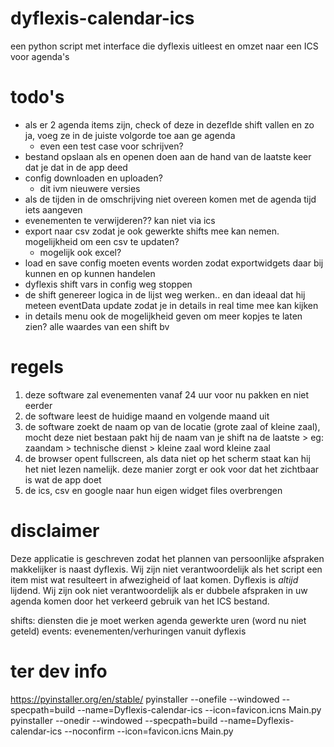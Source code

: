 # dyflexis-calendar-ics
een python script met interface die dyflexis uitleest en omzet naar een ICS voor agenda's

# todo's
- als er 2 agenda items zijn, check of deze in dezeflde shift vallen en zo ja, voeg ze in de juiste volgorde toe aan ge agenda
  - even een test case voor schrijven?
- bestand opslaan als en openen doen aan de hand van de laatste keer dat je dat in de app deed
- config downloaden en uploaden? 
  - dit ivm nieuwere versies
- als de tijden in de omschrijving niet overeen komen met de agenda tijd iets aangeven
- evenementen te verwijderen?? kan niet via ics
- export naar csv zodat je ook gewerkte shifts mee kan nemen. mogelijkheid om een csv te updaten? 
  - mogelijk ook excel?
- load en save config moeten events worden zodat exportwidgets daar bij kunnen en op kunnen handelen
- dyflexis shift vars in config weg stoppen
- de shift genereer logica in de lijst weg werken.. en dan ideaal dat hij meteen eventData update zodat je in details in real time mee kan kijken
- in details menu ook de mogelijkheid geven om meer kopjes te laten zien? alle waardes van een shift bv

# regels
1. deze software zal evenementen vanaf 24 uur voor nu pakken en niet eerder
2. de software leest de huidige maand en volgende maand uit
2. de software zoekt de naam op van de locatie (grote zaal of kleine zaal), mocht deze niet bestaan pakt hij de naam van je shift na de laatste >
    eg: zaandam > technische dienst > kleine zaal word kleine zaal
3. de browser opent fullscreen, als data niet op het scherm staat kan hij het niet lezen namelijk. 
    deze manier zorgt er ook voor dat het zichtbaar is wat de app doet
4. de ics, csv en google naar hun eigen widget files overbrengen

# disclaimer
Deze applicatie is geschreven zodat het plannen van persoonlijke afspraken makkelijker is naast dyflexis. Wij zijn niet verantwoordelijk als het script een item mist 
wat resulteert in afwezigheid of laat komen. Dyflexis is *altijd* lijdend. 
Wij zijn ook niet verantwoordelijk als er dubbele afspraken in uw agenda komen door het verkeerd gebruik van het ICS bestand.

shifts: 
    diensten die je moet werken
agenda
    gewerkte uren (word nu niet geteld)
events:
    evenementen/verhuringen vanuit dyflexis


# ter dev info
https://pyinstaller.org/en/stable/
pyinstaller --onefile --windowed --specpath=build --name=Dyflexis-calendar-ics --icon=favicon.icns Main.py
pyinstaller --onedir --windowed --specpath=build --name=Dyflexis-calendar-ics --noconfirm --icon=favicon.icns Main.py